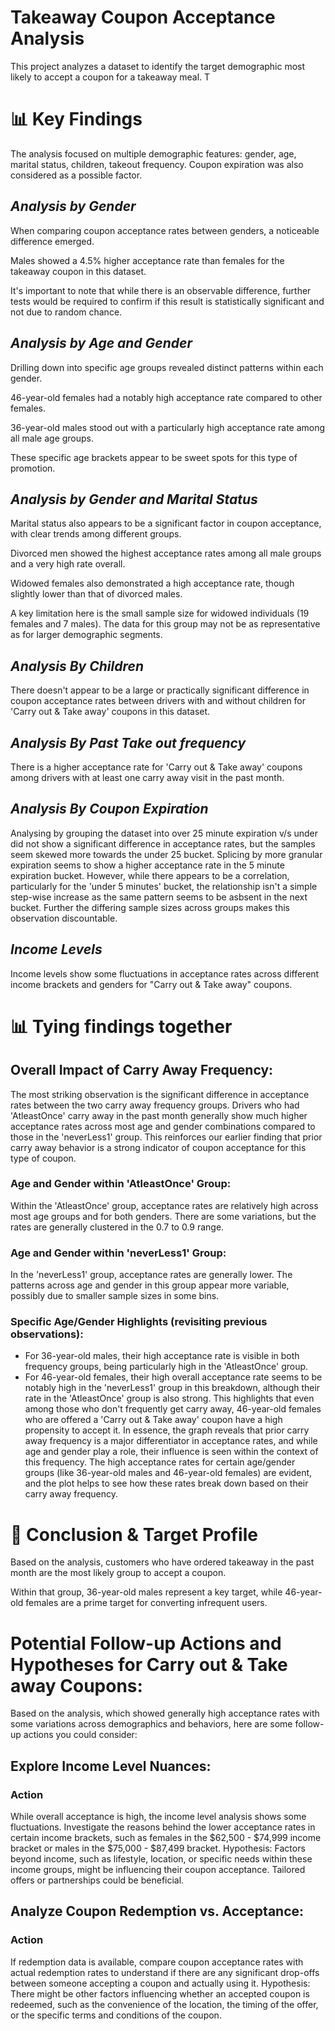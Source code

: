 # **Takeaway Coupon Acceptance Analysis**
This project analyzes a dataset to identify the target demographic most likely to accept a coupon for a takeaway meal. T

# **📊 Key Findings**
The analysis focused on multiple demographic features: gender, age, marital status, children, takeout frequency.  Coupon expiration was also considered as a possible factor.

## _Analysis by Gender_
When comparing coupon acceptance rates between genders, a noticeable difference emerged.

Males showed a 4.5% higher acceptance rate than females for the takeaway coupon in this dataset.

It's important to note that while there is an observable difference, further tests would be required to confirm if this result is statistically significant and not due to random chance.

## _Analysis by Age and Gender_
Drilling down into specific age groups revealed distinct patterns within each gender.

46-year-old females had a notably high acceptance rate compared to other females.

36-year-old males stood out with a particularly high acceptance rate among all male age groups.

These specific age brackets appear to be sweet spots for this type of promotion.

## _Analysis by Gender and Marital Status_
Marital status also appears to be a significant factor in coupon acceptance, with clear trends among different groups.

Divorced men showed the highest acceptance rates among all male groups and a very high rate overall.

Widowed females also demonstrated a high acceptance rate, though slightly lower than that of divorced males.

A key limitation here is the small sample size for widowed individuals (19 females and 7 males). The data for this group may not be as representative as for larger demographic segments.

## _Analysis By Children_
There doesn't appear to be a large or practically significant difference in coupon acceptance rates between drivers with and without children for 'Carry out & Take away' coupons in this dataset.

## _Analysis By Past Take out frequency_
There is a higher acceptance rate for 'Carry out & Take away' coupons among drivers with at least one carry away visit in the past month.

## _Analysis By Coupon Expiration_
Analysing by grouping the dataset into over 25 minute expiration v/s under did not show a significant difference in acceptance rates, but the samples seem skewed more towards the under 25 bucket.  Splicing by more granular expiration seems to show a higher acceptance rate in the 5 minute expiration bucket.  However, while there appears to be a correlation, particularly for the 'under 5 minutes' bucket,  the relationship isn't a simple step-wise increase as the same pattern seems to be asbsent in the next bucket.  Further the differing sample sizes across groups makes this observation discountable.

## _Income Levels_
Income levels show some fluctuations in acceptance rates across different income brackets and genders for "Carry out & Take away" coupons.

# **📊 Tying findings together**
## Overall Impact of Carry Away Frequency: 
The most striking observation is the significant difference in acceptance rates between the two carry away frequency groups. Drivers who had 'AtleastOnce' carry away in the past month generally show much higher acceptance rates across most age and gender combinations compared to those in the 'neverLess1' group. This reinforces our earlier finding that prior carry away behavior is a strong indicator of coupon acceptance for this type of coupon.
### Age and Gender within 'AtleastOnce' Group: 
Within the 'AtleastOnce' group, acceptance rates are relatively high across most age groups and for both genders. There are some variations, but the rates are generally clustered in the 0.7 to 0.9 range.
### Age and Gender within 'neverLess1' Group: 
In the 'neverLess1' group, acceptance rates are generally lower. The patterns across age and gender in this group appear more variable, possibly due to smaller sample sizes in some bins.
### Specific Age/Gender Highlights (revisiting previous observations):
- For 36-year-old males, their high acceptance rate is visible in both frequency groups, being particularly high in the 'AtleastOnce' group.
- For 46-year-old females, their high overall acceptance rate seems to be notably high in the 'neverLess1' group in this breakdown, although their rate in the 'AtleastOnce' group is also strong. This highlights that even among those who don't frequently get carry away, 46-year-old females who are offered a 'Carry out & Take away' coupon have a high propensity to accept it.
In essence, the graph reveals that prior carry away frequency is a major differentiator in acceptance rates, and while age and gender play a role, their influence is seen within the context of this frequency. The high acceptance rates for certain age/gender groups (like 36-year-old males and 46-year-old females) are evident, and the plot helps to see how these rates break down based on their carry away frequency.

# **🎯 Conclusion & Target Profile**
Based on the analysis, customers who have ordered takeaway in the past month are the most likely group to accept a coupon.

Within that group, 36-year-old males represent a key target, while 46-year-old females are a prime target for converting infrequent users.

# Potential Follow-up Actions and Hypotheses for Carry out & Take away Coupons:
Based on the analysis, which showed generally high acceptance rates with some variations across demographics and behaviors, here are some follow-up actions you could consider:

## Explore Income Level Nuances:

### Action
While overall acceptance is high, the income level analysis shows some fluctuations. Investigate the reasons behind the lower acceptance rates in certain income brackets, such as females in the $62,500 - $74,999 income bracket or males in the $75,000 - $87,499 bracket.
Hypothesis: Factors beyond income, such as lifestyle, location, or specific needs within these income groups, might be influencing their coupon acceptance. Tailored offers or partnerships could be beneficial.

## Analyze Coupon Redemption vs. Acceptance:

### Action
If redemption data is available, compare coupon acceptance rates with actual redemption rates to understand if there are any significant drop-offs between someone accepting a coupon and actually using it.
Hypothesis: There might be other factors influencing whether an accepted coupon is redeemed, such as the convenience of the location, the timing of the offer, or the specific terms and conditions of the coupon.
